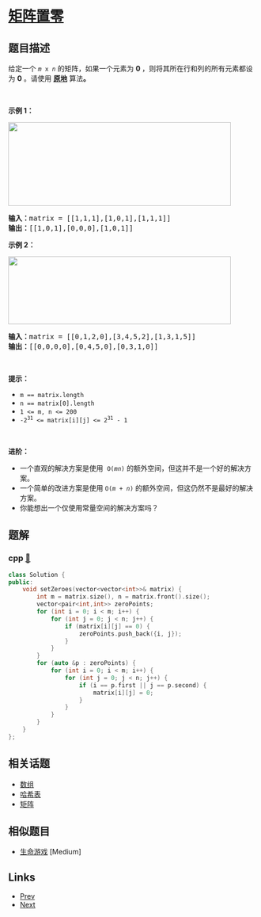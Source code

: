
# [矩阵置零](https://leetcode-cn.com/problems/set-matrix-zeroes)

## 题目描述

<p>给定一个&nbsp;<code><em>m</em> x <em>n</em></code> 的矩阵，如果一个元素为 <strong>0 </strong>，则将其所在行和列的所有元素都设为 <strong>0</strong> 。请使用 <strong><a href="http://baike.baidu.com/item/%E5%8E%9F%E5%9C%B0%E7%AE%97%E6%B3%95" target="_blank">原地</a></strong> 算法<strong>。</strong></p>

<ul>
</ul>

<p>&nbsp;</p>

<p><strong>示例 1：</strong></p>
<img alt="" src="https://assets.leetcode.com/uploads/2020/08/17/mat1.jpg" style="width: 450px; height: 169px;" />
<pre>
<strong>输入：</strong>matrix = [[1,1,1],[1,0,1],[1,1,1]]
<strong>输出：</strong>[[1,0,1],[0,0,0],[1,0,1]]
</pre>

<p><strong>示例 2：</strong></p>
<img alt="" src="https://assets.leetcode.com/uploads/2020/08/17/mat2.jpg" style="width: 450px; height: 137px;" />
<pre>
<strong>输入：</strong>matrix = [[0,1,2,0],[3,4,5,2],[1,3,1,5]]
<strong>输出：</strong>[[0,0,0,0],[0,4,5,0],[0,3,1,0]]
</pre>

<p>&nbsp;</p>

<p><strong>提示：</strong></p>

<ul>
	<li><code>m == matrix.length</code></li>
	<li><code>n == matrix[0].length</code></li>
	<li><code>1 &lt;= m, n &lt;= 200</code></li>
	<li><code>-2<sup>31</sup> &lt;= matrix[i][j] &lt;= 2<sup>31</sup> - 1</code></li>
</ul>

<p>&nbsp;</p>

<p><strong>进阶：</strong></p>

<ul>
	<li>一个直观的解决方案是使用 &nbsp;<code>O(<em>m</em><em>n</em>)</code>&nbsp;的额外空间，但这并不是一个好的解决方案。</li>
	<li>一个简单的改进方案是使用 <code>O(<em>m</em>&nbsp;+&nbsp;<em>n</em>)</code> 的额外空间，但这仍然不是最好的解决方案。</li>
	<li>你能想出一个仅使用常量空间的解决方案吗？</li>
</ul>


## 题解

### cpp [🔗](set-matrix-zeroes.cpp) 
```cpp
class Solution {
public:
    void setZeroes(vector<vector<int>>& matrix) {
        int m = matrix.size(), n = matrix.front().size();
        vector<pair<int,int>> zeroPoints;
        for (int i = 0; i < m; i++) {
            for (int j = 0; j < n; j++) {
                if (matrix[i][j] == 0) {
                    zeroPoints.push_back({i, j});
                }
            }
        }
        for (auto &p : zeroPoints) {
            for (int i = 0; i < m; i++) {
                for (int j = 0; j < n; j++) {
                    if (i == p.first || j == p.second) {
                        matrix[i][j] = 0;
                    }
                }
            }
        }
    }
};
```


## 相关话题

- [数组](https://leetcode-cn.com/tag/array) 
- [哈希表](https://leetcode-cn.com/tag/hash-table) 
- [矩阵](https://leetcode-cn.com/tag/matrix) 


## 相似题目

- [生命游戏](../game-of-life/README.md)  [Medium] 


## Links

- [Prev](../edit-distance/README.md) 
- [Next](../search-a-2d-matrix/README.md) 


